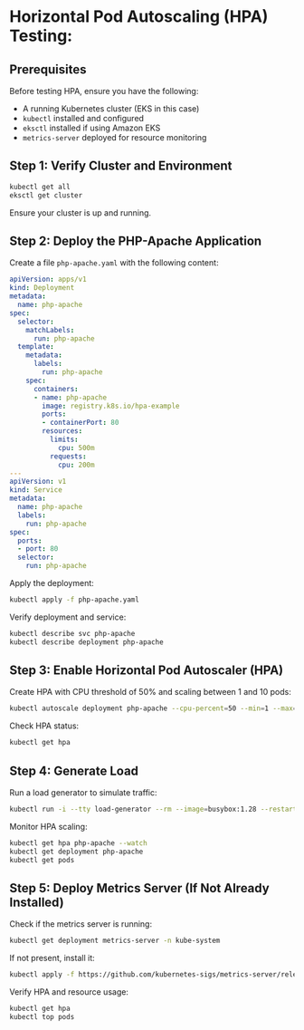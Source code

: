 # Horizontal Pod Autoscaling (HPA) Testing:

## Prerequisites
Before testing HPA, ensure you have the following:
- A running Kubernetes cluster (EKS in this case)
- `kubectl` installed and configured
- `eksctl` installed if using Amazon EKS
- `metrics-server` deployed for resource monitoring

## Step 1: Verify Cluster and Environment
```sh
kubectl get all
eksctl get cluster
```
Ensure your cluster is up and running.

## Step 2: Deploy the PHP-Apache Application
Create a file `php-apache.yaml` with the following content:

```yaml
apiVersion: apps/v1
kind: Deployment
metadata:
  name: php-apache
spec:
  selector:
    matchLabels:
      run: php-apache
  template:
    metadata:
      labels:
        run: php-apache
    spec:
      containers:
      - name: php-apache
        image: registry.k8s.io/hpa-example
        ports:
        - containerPort: 80
        resources:
          limits:
            cpu: 500m
          requests:
            cpu: 200m
---
apiVersion: v1
kind: Service
metadata:
  name: php-apache
  labels:
    run: php-apache
spec:
  ports:
  - port: 80
  selector:
    run: php-apache
```

Apply the deployment:
```sh
kubectl apply -f php-apache.yaml
```

Verify deployment and service:
```sh
kubectl describe svc php-apache
kubectl describe deployment php-apache
```

## Step 3: Enable Horizontal Pod Autoscaler (HPA)
Create HPA with CPU threshold of 50% and scaling between 1 and 10 pods:
```sh
kubectl autoscale deployment php-apache --cpu-percent=50 --min=1 --max=10
```

Check HPA status:
```sh
kubectl get hpa
```

## Step 4: Generate Load
Run a load generator to simulate traffic:
```sh
kubectl run -i --tty load-generator --rm --image=busybox:1.28 --restart=Never -- /bin/sh -c "while sleep 0.01; do wget -q -O- http://php-apache; done"
```

Monitor HPA scaling:
```sh
kubectl get hpa php-apache --watch
kubectl get deployment php-apache
kubectl get pods
```

## Step 5: Deploy Metrics Server (If Not Already Installed)
Check if the metrics server is running:
```sh
kubectl get deployment metrics-server -n kube-system
```

If not present, install it:
```sh
kubectl apply -f https://github.com/kubernetes-sigs/metrics-server/releases/latest/download/components.yaml
```

Verify HPA and resource usage:
```sh
kubectl get hpa
kubectl top pods
```
